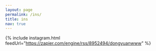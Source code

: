 ```yaml
---
layout: page
permalink: /ins/
title: ins
nav: true
---
```


{% include instagram.html feedUrl="https://zapier.com/engine/rss/8952494/dongyuanwww" %}